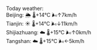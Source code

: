 Today weather:  
Beijing: 🌦 🌡️+14°C 🌬️↑7km/h  
Tianjin: ☀️ 🌡️+14°C 🌬️↓11km/h  
Shijiazhuang: ☁️ 🌡️+15°C 🌬️↑0km/h  
Tangshan: ☁️ 🌡️+15°C 🌬️←5km/h  
